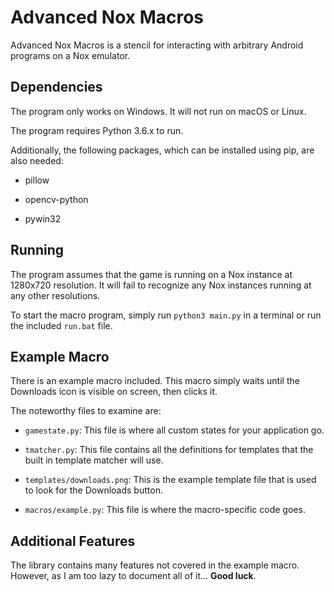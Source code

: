 # Advanced Nox Macros

Advanced Nox Macros is a stencil for interacting with arbitrary Android programs on a Nox emulator.

## Dependencies

The program only works on Windows. It will not run on macOS or Linux.

The program requires Python 3.6.x to run.

Additionally, the following packages, which can be installed using pip, are also needed:

* pillow

* opencv-python

* pywin32

## Running

The program assumes that the game is running on a Nox instance at 1280x720 resolution. It will fail to recognize any Nox instances running at any other resolutions.

To start the macro program, simply run `python3 main.py` in a terminal or run the included `run.bat` file.

## Example Macro

There is an example macro included. This macro simply waits until the Downloads icon is visible on screen, then clicks it.

The noteworthy files to examine are:

* `gamestate.py`: This file is where all custom states for your application go.

* `tmatcher.py`: This file contains all the definitions for templates that the built in template matcher will use.

* `templates/downloads.png`: This is the example template file that is used to look for the Downloads button.

* `macros/example.py`: This file is where the macro-specific code goes.

## Additional Features

The library contains many features not covered in the example macro. However, as I am too lazy to document all of it... **Good luck**.
